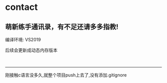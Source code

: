 # contact

## 萌新练手通讯录，有不足还请多多指教!

编译环境: VS2019

后续会更新成动态内存版本

</br>

---
刚接触c语言没多久,就整个项目push上去了,没有添加.gitignore

